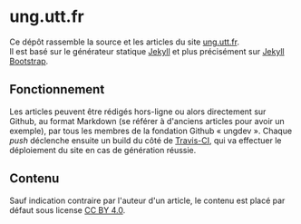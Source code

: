 # ung.utt.fr
Ce dépôt rassemble la source et les articles du site [ung.utt.fr](http://ung.utt.fr).  
Il est basé sur le générateur statique [Jekyll](https://jekyllrb.com/) et plus précisément sur [Jekyll Bootstrap](http://jekyllbootstrap.com/).

## Fonctionnement
Les articles peuvent être rédigés hors-ligne ou alors directement sur Github, au format Markdown (se référer à d'anciens articles pour avoir un exemple), par tous les membres de la fondation Github « ungdev ».
Chaque _push_ déclenche ensuite un build du côté de [Travis-CI](https://travis-ci.org/ungdev/ung.utt.fr), qui va effectuer le déploiement du site en cas de génération réussie.

## Contenu
Sauf indication contraire par l'auteur d'un article, le contenu est placé par défaut sous license [CC BY 4.0](https://creativecommons.org/licenses/by/4.0/).

